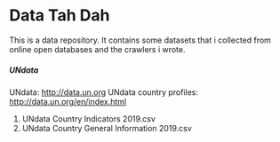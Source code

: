 # Data Tah Dah

This is a data repository.
It contains some datasets that i collected from online open databases and the crawlers i wrote.

##### UNdata 
UNdata: http://data.un.org
UNdata country profiles: http://data.un.org/en/index.html
1) UNdata Country Indicators 2019.csv
2) UNdata Country General Information 2019.csv
